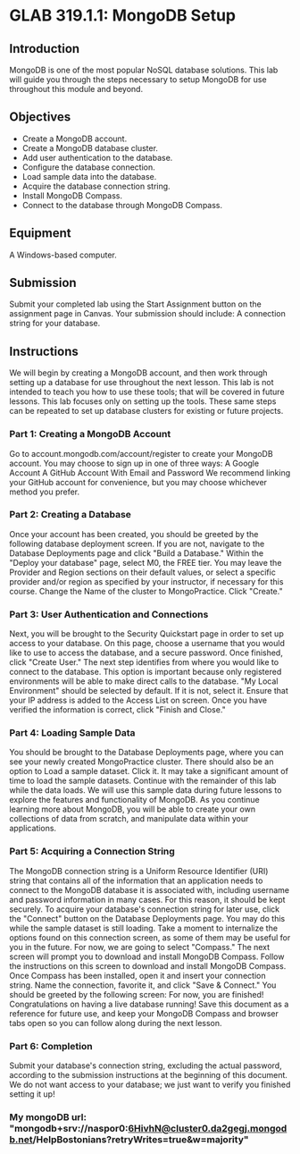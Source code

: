 # GLAB 319.1.1: MongoDB Setup

## Introduction
MongoDB is one of the most popular NoSQL database solutions. This lab will guide you through the steps necessary to setup MongoDB for use throughout this module and beyond.

## Objectives
- Create a MongoDB account.
- Create a MongoDB database cluster.
- Add user authentication to the database.
- Configure the database connection.
- Load sample data into the database.
- Acquire the database connection string.
- Install MongoDB Compass.
- Connect to the database through MongoDB Compass.

## Equipment
A Windows-based computer.

## Submission
Submit your completed lab using the Start Assignment button on the assignment page in Canvas.
Your submission should include:
A connection string for your database.

## Instructions
We will begin by creating a MongoDB account, and then work through setting up a database for use throughout the next lesson. This lab is not intended to teach you how to use these tools; that will be covered in future lessons. This lab focuses only on setting up the tools.
These same steps can be repeated to set up database clusters for existing or future projects.
### Part 1: Creating a MongoDB Account
Go to account.mongodb.com/account/register to create your MongoDB account.
You may choose to sign up in one of three ways:
A Google Account
A GitHub Account
With Email and Password
We recommend linking your GitHub account for convenience, but you may choose whichever method you prefer.

### Part 2: Creating a Database
Once your account has been created, you should be greeted by the following database deployment screen. If you are not, navigate to the Database Deployments page and click "Build a Database."
Within the "Deploy your database" page, select M0, the FREE tier.
You may leave the Provider and Region sections on their default values, or select a specific provider and/or region as specified by your instructor, if necessary for this course.
Change the Name of the cluster to MongoPractice.
Click "Create."

### Part 3: User Authentication and Connections
Next, you will be brought to the Security Quickstart page in order to set up access to your database.
On this page, choose a username that you would like to use to access the database, and a secure password. Once finished, click "Create User."
The next step identifies from where you would like to connect to the database. This option is important because only registered environments will be able to make direct calls to the database.
"My Local Environment" should be selected by default. If it is not, select it. Ensure that your IP address is added to the Access List on screen.
Once you have verified the information is correct, click "Finish and Close."

### Part 4: Loading Sample Data
You should be brought to the Database Deployments page, where you can see your newly created MongoPractice cluster. There should also be an option to Load a sample dataset. Click it.
It may take a significant amount of time to load the sample datasets. Continue with the remainder of this lab while the data loads.
We will use this sample data during future lessons to explore the features and functionality of MongoDB. As you continue learning more about MongoDB, you will be able to create your own collections of data from scratch, and manipulate data within your applications.

### Part 5: Acquiring a Connection String
The MongoDB connection string is a Uniform Resource Identifier (URI) string that contains all of the information that an application needs to connect to the MongoDB database it is associated with, including username and password information in many cases. For this reason, it should be kept securely.
To acquire your database's connection string for later use, click the "Connect" button on the Database Deployments page. You may do this while the sample dataset is still loading.
Take a moment to internalize the options found on this connection screen, as some of them may be useful for you in the future. For now, we are going to select "Compass."
The next screen will prompt you to download and install MongoDB Compass. Follow the instructions on this screen to download and install MongoDB Compass.
Once Compass has been installed, open it and insert your connection string. Name the connection, favorite it, and click "Save & Connect."
You should be greeted by the following screen:
For now, you are finished! Congratulations on having a live database running!
Save this document as a reference for future use, and keep your MongoDB Compass and browser tabs open so you can follow along during the next lesson.

### Part 6: Completion
Submit your database's connection string, excluding the actual password, according to the submission instructions at the beginning of this document. We do not want access to your database; we just want to verify you finished setting it up!

### My mongoDB url: "mongodb+srv://naspor0:6HivhN@cluster0.da2gegj.mongodb.net/HelpBostonians?retryWrites=true&w=majority"